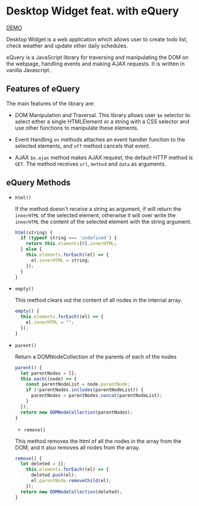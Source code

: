 # Desktop Widget feat. with eQuery

[DEMO](http://www.chaofan.live/eQuery/)

Desktop Widget is a web application which allows user to create todo list, check weather and update other daily schedules.

eQuery is a JavaScript library for traversing and manipulating the DOM on the webpage, handling events and making AJAX requests. It is written in vanilla Javascript.

## Features of eQuery

The main features of the library are:

* DOM Manipulation and Traversal.
This library allows user `$e` selector to select either a single HTMLElement or a string with a CSS selector and use other functions to manipulate these elements.

* Event Handling
`on` methods attaches an event handler function to the selected elements, and `off` method cancels that event.

* AJAX
`$e.ajax` method makes AJAX request, the default HTTP method is `GET`. The method receives `url`, `method` and `data` as arguments.

## eQuery Methods

* `html()`

  If the method doesn't receive a string as argument, if will return the `innerHTML` of the selected element, otherwise it will over write the `innerHTML` the content of the selected element with the string argument.

  ```js
  html(string) {
    if (typeof string === 'undefined') {
      return this.elements[0].innerHTML;
    } else {
      this.elements.forEach((el) => {
        el.innerHTML = string;
      });
    }
  }
  ```

* `empty()`

  This method clears out the content of all nodes in the internal array.

  ```js
  empty() {
    this.elements.forEach((el) => {
      el.innerHTML = "";
    });
  }
  ```

* `parent()`

  Return a DOMNodeCollection of the parents of each of the nodes

  ```js
  parent() {
    let parentNodes = [];
    this.each((node) => {
      const parentNodeList = node.parentNode;
      if (!parentNodes.includes(parentNodeList)) {
        parentNodes = parentNodes.concat(parentNodeList);
      }
    });
    return new DOMNodeCollection(parentNodes);
  }
  ```

  * `remove()`

  This method removes the html of all the nodes in the array from the DOM, and it also removes all nodes from the array.

  ```js
  remove() {
    let deleted = [];
      this.elements.forEach((el) => {
        deleted.push(el);
        el.parentNode.removeChild(el);
      });
    return new DOMNodeCollection(deleted);
  }
  ```
